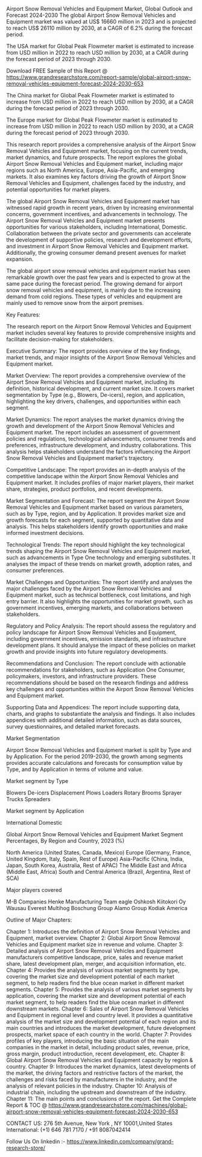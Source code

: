 Airport Snow Removal Vehicles and Equipment Market, Global Outlook and Forecast 2024-2030
The global Airport Snow Removal Vehicles and Equipment market was valued at US$ 16660 million in 2023 and is projected to reach US$ 26110 million by 2030, at a CAGR of 6.2% during the forecast period.

The USA market for Global Peak Flowmeter market is estimated to increase from USD million in 2022 to reach USD million by 2030, at a CAGR during the forecast period of 2023 through 2030.

Download FREE Sample of this Report @ https://www.grandresearchstore.com/report-sample/global-airport-snow-removal-vehicles-equipment-forecast-2024-2030-653

The China market for Global Peak Flowmeter market is estimated to increase from USD million in 2022 to reach USD million by 2030, at a CAGR during the forecast period of 2023 through 2030.

The Europe market for Global Peak Flowmeter market is estimated to increase from USD million in 2022 to reach USD million by 2030, at a CAGR during the forecast period of 2023 through 2030.

This research report provides a comprehensive analysis of the Airport Snow Removal Vehicles and Equipment market, focusing on the current trends, market dynamics, and future prospects. The report explores the global Airport Snow Removal Vehicles and Equipment market, including major regions such as North America, Europe, Asia-Pacific, and emerging markets. It also examines key factors driving the growth of Airport Snow Removal Vehicles and Equipment, challenges faced by the industry, and potential opportunities for market players.

The global Airport Snow Removal Vehicles and Equipment market has witnessed rapid growth in recent years, driven by increasing environmental concerns, government incentives, and advancements in technology. The Airport Snow Removal Vehicles and Equipment market presents opportunities for various stakeholders, including International, Domestic. Collaboration between the private sector and governments can accelerate the development of supportive policies, research and development efforts, and investment in Airport Snow Removal Vehicles and Equipment market. Additionally, the growing consumer demand present avenues for market expansion.

The global airport snow removal vehicles and equipment market has seen remarkable growth over the past few years and is expected to grow at the same pace during the forecast period. The growing demand for airport snow removal vehicles and equipment, is mainly due to the increasing demand from cold regions. These types of vehicles and equipment are mainly used to remove snow from the airport premises.

Key Features:

The research report on the Airport Snow Removal Vehicles and Equipment market includes several key features to provide comprehensive insights and facilitate decision-making for stakeholders.

Executive Summary: The report provides overview of the key findings, market trends, and major insights of the Airport Snow Removal Vehicles and Equipment market.

Market Overview: The report provides a comprehensive overview of the Airport Snow Removal Vehicles and Equipment market, including its definition, historical development, and current market size. It covers market segmentation by Type (e.g., Blowers, De-icers), region, and application, highlighting the key drivers, challenges, and opportunities within each segment.

Market Dynamics: The report analyses the market dynamics driving the growth and development of the Airport Snow Removal Vehicles and Equipment market. The report includes an assessment of government policies and regulations, technological advancements, consumer trends and preferences, infrastructure development, and industry collaborations. This analysis helps stakeholders understand the factors influencing the Airport Snow Removal Vehicles and Equipment market's trajectory.

Competitive Landscape: The report provides an in-depth analysis of the competitive landscape within the Airport Snow Removal Vehicles and Equipment market. It includes profiles of major market players, their market share, strategies, product portfolios, and recent developments.

Market Segmentation and Forecast: The report segment the Airport Snow Removal Vehicles and Equipment market based on various parameters, such as by Type, region, and by Application. It provides market size and growth forecasts for each segment, supported by quantitative data and analysis. This helps stakeholders identify growth opportunities and make informed investment decisions.

Technological Trends: The report should highlight the key technological trends shaping the Airport Snow Removal Vehicles and Equipment market, such as advancements in Type One technology and emerging substitutes. It analyses the impact of these trends on market growth, adoption rates, and consumer preferences.

Market Challenges and Opportunities: The report identify and analyses the major challenges faced by the Airport Snow Removal Vehicles and Equipment market, such as technical bottleneck, cost limitations, and high entry barrier. It also highlights the opportunities for market growth, such as government incentives, emerging markets, and collaborations between stakeholders.

Regulatory and Policy Analysis: The report should assess the regulatory and policy landscape for Airport Snow Removal Vehicles and Equipment, including government incentives, emission standards, and infrastructure development plans. It should analyse the impact of these policies on market growth and provide insights into future regulatory developments.

Recommendations and Conclusion: The report conclude with actionable recommendations for stakeholders, such as Application One Consumer, policymakers, investors, and infrastructure providers. These recommendations should be based on the research findings and address key challenges and opportunities within the Airport Snow Removal Vehicles and Equipment market.

Supporting Data and Appendices: The report include supporting data, charts, and graphs to substantiate the analysis and findings. It also includes appendices with additional detailed information, such as data sources, survey questionnaires, and detailed market forecasts.

Market Segmentation

Airport Snow Removal Vehicles and Equipment market is split by Type and by Application. For the period 2019-2030, the growth among segments provides accurate calculations and forecasts for consumption value by Type, and by Application in terms of volume and value.

Market segment by Type

Blowers
De-icers
Displacement Plows
Loaders
Rotary Brooms
Sprayer Trucks
Spreaders

Market segment by Application

International
Domestic

Global Airport Snow Removal Vehicles and Equipment Market Segment Percentages, By Region and Country, 2023 (%)

North America (United States, Canada, Mexico)
Europe (Germany, France, United Kingdom, Italy, Spain, Rest of Europe)
Asia-Pacific (China, India, Japan, South Korea, Australia, Rest of APAC)
The Middle East and Africa (Middle East, Africa)
South and Central America (Brazil, Argentina, Rest of SCA)

Major players covered

M-B Companies
Henke Manufacturing
Team eagle
Oshkosh
Kiitokori Oy
Wausau Everest
Multihog
Boschung Group
Alamo Group
Kodiak America

Outline of Major Chapters:

Chapter 1: Introduces the definition of Airport Snow Removal Vehicles and Equipment, market overview.
Chapter 2: Global Airport Snow Removal Vehicles and Equipment market size in revenue and volume.
Chapter 3: Detailed analysis of Airport Snow Removal Vehicles and Equipment manufacturers competitive landscape, price, sales and revenue market share, latest development plan, merger, and acquisition information, etc.
Chapter 4: Provides the analysis of various market segments by type, covering the market size and development potential of each market segment, to help readers find the blue ocean market in different market segments.
Chapter 5: Provides the analysis of various market segments by application, covering the market size and development potential of each market segment, to help readers find the blue ocean market in different downstream markets.
Chapter 6: Sales of Airport Snow Removal Vehicles and Equipment in regional level and country level. It provides a quantitative analysis of the market size and development potential of each region and its main countries and introduces the market development, future development prospects, market space of each country in the world.
Chapter 7: Provides profiles of key players, introducing the basic situation of the main companies in the market in detail, including product sales, revenue, price, gross margin, product introduction, recent development, etc.
Chapter 8: Global Airport Snow Removal Vehicles and Equipment capacity by region & country.
Chapter 9: Introduces the market dynamics, latest developments of the market, the driving factors and restrictive factors of the market, the challenges and risks faced by manufacturers in the industry, and the analysis of relevant policies in the industry.
Chapter 10: Analysis of industrial chain, including the upstream and downstream of the industry.
Chapter 11: The main points and conclusions of the report.
Get the Complete Report & TOC @ https://www.grandresearchstore.com/machines/global-airport-snow-removal-vehicles-equipment-forecast-2024-2030-653

CONTACT US:
276 5th Avenue, New York , NY 10001,United States
International: (+1) 646 781 7170 / +91 8087042414

Follow Us On linkedin :- https://www.linkedin.com/company/grand-research-store/
